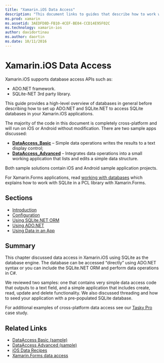 ```yaml
---
title: "Xamarin.iOS Data Access"
description: "This document links to guides that describe how to work with local databases in a Xamarin.iOS application. Linked content discusses SQLite.NET, ADO.NET, and more."
ms.prod: xamarin
ms.assetid: 3AEDFD8D-FB10-4CEF-BE04-CCD14E95F02C
ms.technology: xamarin-ios
author: davidortinau
ms.author: daortin
ms.date: 10/11/2016
---
```


# Xamarin.iOS Data Access

Xamarin.iOS supports database access APIs such as:

- ADO.NET framework.
- SQLite-NET 3rd party library.

This guide provides a high-level overview of databases in general before describing how to set up ADO.NET and SQLite.NET to access SQLite databases in your Xamarin.iOS applications. 

The majority of the code in this document is completely cross-platform and will run on iOS or Android without modification. There are two sample apps discussed:

- [**DataAccess_Basic**](https://github.com/xamarin/mobile-samples/tree/master/DataAccess/Basic) –
  Simple data operations writes the results to a text display control;
- [**DataAccess_Advanced**](https://github.com/xamarin/mobile-samples/tree/master/DataAccess/Advanced) –
  Integrates data operations into a small working application that lists and edits a simple data structure.

Both sample solutions contain iOS and Android sample application projects.

For Xamarin.Forms applications, read [working with databases](~/xamarin-forms/data-cloud/data/databases.md)
which explains how to work with SQLite in a PCL library with Xamarin.Forms.

## Sections

- [Introduction](introduction.md)
- [Configuration](configuration.md)
- [Using SQLite.NET ORM](using-sqlite-orm.md)
- [Using ADO.NET](using-adonet.md)
- [Using Data in an App](using-data-in-an-app.md)

## Summary

This chapter discussed data access in Xamarin.iOS using SQLite as the database engine. The database can be accessed “directly” using ADO.NET syntax or you can include the SQLite.NET ORM and perform data operations in C#.

We reviewed two samples: one that contains very simple data access code that outputs to a text field, and a simple application that includes create, read, update and delete functionality. We also discussed threading and how to seed your application with a pre-populated SQLite database.

For additional examples of cross-platform data access see our [Tasky Pro](~/cross-platform/app-fundamentals/building-cross-platform-applications/case-study-tasky.md) case study.

## Related Links

- [DataAccess Basic (sample)](https://github.com/xamarin/mobile-samples/tree/master/DataAccess/Basic)
- [DataAccess Advanced (sample)](https://github.com/xamarin/mobile-samples/tree/master/DataAccess/Advanced)
- [iOS Data Recipes](https://github.com/xamarin/recipes/tree/master/Recipes/ios/data/sqlite)
- [Xamarin.Forms data access](~/xamarin-forms/data-cloud/data/databases.md)
